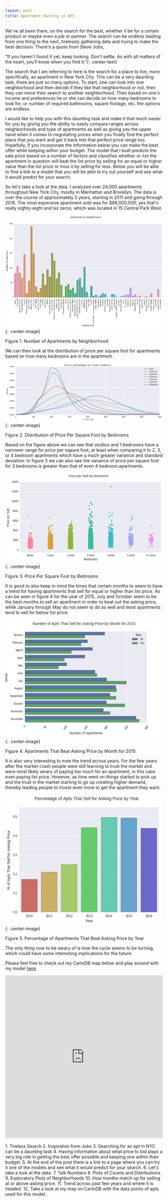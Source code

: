 ```yaml
---
layout: post
title: Apartment Hunting in NYC
---
```


We've all been there, on the search for the best, whether it be for a certain product or maybe even a job or partner. The search can be endless leading from one thing to the next, tirelessly gathering data and trying to make the best decision. There's a quote from Steve Jobs,  

<p class='center-text quote' markdown='1'>
  "If you haven’t found it yet, keep looking. Don’t settle. As with all matters of the heart, you’ll know when you find it."{: .center-text}  
</p>

The search that I am referring to here is the search for a place to live, more specifically, an apartment in New York City. This can be a very daunting task, there are just so many options. To start, one can look into one neighborhood and then decide if they like that neighborhood or not, then they can move their search to another neighborhood. Then based on one's income and preferences he or she can decide on how many bedrooms to look for, or number of required bathrooms, square footage, etc. the options are endless.

I would like to help you with this daunting task and make it that much easier for you by giving you the ability to easily compare ranges across neighborhoods and type of apartments as well as giving you the upper hand when it comes to negotiating prices when you finally find the perfect place that you want and get it back into that perfect price range too. Hopefully, if you incorporate the information below you can make the best offer while keeping within your budget. The model that I built predicts the sale price based on a number of factors and classifies whether or not the apartment in question will beat the list price by selling for an equal or higher value than the list price or miss it by selling for less. Below you will be able to find a link to a model that you will be able to try out yourself and see what it would predict for your search.

So let's take a look at the data. I analyzed over 24,000 apartments throughout New York City, mostly in Manhattan and Brooklyn. The data is over the course of approximately 5 years, starting in 2011 and going through 2016. The most expensive apartment sold was for $88,000,000, yes that's really eighty-eight and six zeros, which was located in 15 Central Park West.

![Number of Apartment by Neighborhood](../images/the_search/apartments_by_neighborhood.png){: .center-image}
<p class='center-text caption' markdown='1'>
  Figure 1. Number of Apartments by Neighborhood
</p>

We can then look at the distribution of price per square foot for apartments based on how many bedrooms are in the apartment.

![Distribution of Price Per Square Foot by Bedrooms](../images/the_search/ppsqft_dist_by_bedrooms.png){: .center-image}
<p class='center-text caption' markdown='1'>
  Figure 2. Distribution of Price Per Square Foot by Bedrooms
</p>

Based on the figure above we can see that studios and 1 bedrooms have a narrower range for price per sqaure foot, at least when comparing it to 2, 3, or 4 bedroom apartments which have a much greater variance and standard deviation. In figure 3 we can also see the variance of price per square foot for 3 bedrooms is greater than that of even 4 bedroom apartments.

![Price Per Square Foot by Bedrooms](../images/the_search/ppsqft_by_bedrooms.png){: .center-image}
<p class='center-text caption' markdown='1'>
  Figure 3. Price Per Square Foot by Bedrooms
</p>

It is good to also keep in mind the times that certain months to seem to have a trend for having apartments that sell for equal or higher than list price. As can be seen in figure 4 for the year of 2015, July and October seem to be the best months to sell an apartment in order to beat out the asking price, while January through May do not seem to do as well and most apartments tend to sell for below list price.

![Apartments That Beat Asking Price by Month for 2015](../images/the_search/beat_by_month_2015.png){: .center-image}
<p class='center-text caption' markdown='1'>
  Figure 4. Apartments That Beat Asking Price by Month for 2015
</p>

It is also very interesting to note the trend across years. For the few years after the market crash people were still learning to trust the market and were most likely weary of paying too much for an apartment, in this case even paying list price. However, as time went on things started to pick up and the trust in the market starting to go up creating higher demand, thereby leading people to invest even more to get the apartment they want.

![Percentage of Apartments That Beat Asking Price by Year](../images/the_search/beat_by_year.png){: .center-image}
<p class='center-text caption' markdown='1'>
  Figure 5. Percentage of Apartments That Beat Asking Price by Year
</p>

The only thing now to be weary of is how the cycle seems to be turning, which could have some interesting implications for the future.

Please feel free to check out my CartoDB map below and play around with my model [here](http://stark-chamber-51964.herokuapp.com).  

<iframe id='my_map' width="100%" height="520" frameborder="0" src="https://asgrunwald.carto.com/viz/4df7beb6-59ae-11e6-aa90-0e05a8b3e3d7/embed_map"
        allowfullscreen webkitallowfullscreen mozallowfullscreen oallowfullscreen msallowfullscreen>
</iframe>


<p class='notes' markdown='1'>
  1. Tireless Search
  2. Inspiration from Jobs
  3. Searching for an apt in NYC can be a daunting task
  4. Having information about what price to bid plays a very big role in getting the best offer possible and keeping one within their budget.
  5. At the end of the post there is a link to a page where you can try it one of the models and see what it would predict for your search.
  6. Let's take a look at the data.
  7. Talk Numbers
  8. Plots of Counts and Distributions
  9. Exploratory Plots of Neighborhoods
  10. How months match up for selling at or above asking price.
  11. Trend across past few years and where it is headed.
  12. Take a look at my map on CartoDB with the data points of apts used for this model.
</p>

